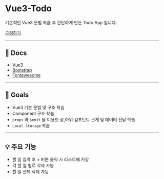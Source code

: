 # Vue3-Todo
기본적인 Vue3 문법 학습 후 간단하게 만든 Todo App 입니다.

[구경하기](https://woongstodo.netlify.app/)

---
## 📖 Docs
- [Vue3](https://v3.ko.vuejs.org/guide/introduction.html)
- [Bootstrap](https://getbootstrap.com/docs/5.1/getting-started/introduction/)
- [Fontawesome](https://fontawesome.com/)

---
## 🎯 Goals
- Vue3 기본 문법 및 구조 학습
- Component 구조 학습
- `props` 와 `$emit` 을 이용한 상,하위 컴포턴트 관계 및 데이터 전달 학습
- `Local Storage` 학습
  
---
## 💡 주요 기능
- 할 일 입력 후 \+ 버튼 클릭 시 리스트에 저장
- 각 할 일 별로 삭제 가능
- 할 일 전체 삭제 가능
